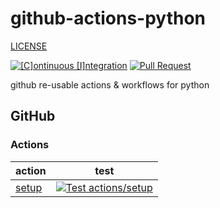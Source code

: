 # github-actions-python

[LICENSE](./LICENSE)

[![[C]ontinuous [I]ntegration](https://github.com/percebus/github-actions-python/actions/workflows/always.yml/badge.svg)](https://github.com/percebus/github-actions-python/actions/workflows/always.yml) [![Pull Request](https://github.com/percebus/github-actions-python/actions/workflows/pull_request.yml/badge.svg?event=pull_request)](https://github.com/percebus/github-actions-python/actions/workflows/pull_request.yml)

github re-usable actions &amp; workflows for python

## GitHub

### Actions

| action                            | test                                                                                                                                                                                                                        |
| --------------------------------- | --------------------------------------------------------------------------------------------------------------------------------------------------------------------------------------------------------------------------- |
| [setup](./.github/actions/setup/) | [![Test actions/setup](https://github.com/percebus/github-actions-python/actions/workflows/test_actions__setup.yml/badge.svg)](https://github.com/percebus/github-actions-python/actions/workflows/test_actions__setup.yml) |

